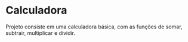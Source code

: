 # Calculadora
Projeto consiste em uma calculadora básica, com as funções de somar, subtrair, multiplicar e dividir.
